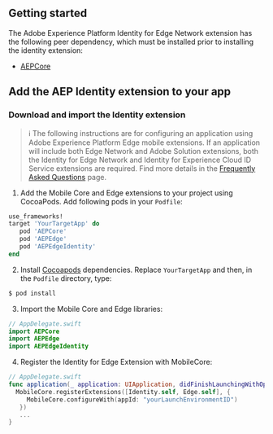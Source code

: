 ## Getting started

The Adobe Experience Platform Identity for Edge Network extension has the following peer dependency, which must be installed prior to installing the identity extension:
- [AEPCore](https://github.com/adobe/aepsdk-core-ios#readme)

## Add the AEP Identity extension to your app

### Download and import the Identity extension

> :information_source: The following instructions are for configuring an application using Adobe Experience Platform Edge mobile extensions. If an application will include both Edge Network and Adobe Solution extensions, both the Identity for Edge Network and Identity for Experience Cloud ID Service extensions are required. Find more details in the [Frequently Asked Questions](https://aep-sdks.gitbook.io/docs/foundation-extensions/identity-for-edge-network/identity-faq) page.


1. Add the Mobile Core and Edge extensions to your project using CocoaPods. Add following pods in your `Podfile`:

  ```ruby
  use_frameworks!
  target 'YourTargetApp' do
     pod 'AEPCore'
     pod 'AEPEdge'
     pod 'AEPEdgeIdentity'
  end
  ```

2. Install [Cocoapods](https://cocoapods.org/) dependencies. Replace `YourTargetApp` and then, in the `Podfile` directory, type:

  ```bash
  $ pod install
  ```

3. Import the Mobile Core and Edge libraries:

  ```swift
  // AppDelegate.swift
  import AEPCore
  import AEPEdge
  import AEPEdgeIdentity
  ```

4. Register the Identity for Edge Extension with MobileCore:
  ```swift
  // AppDelegate.swift
  func application(_ application: UIApplication, didFinishLaunchingWithOptions launchOptions: [UIApplication.LaunchOptionsKey: Any]?) -> Bool {
    MobileCore.registerExtensions([Identity.self, Edge.self], {
       MobileCore.configureWith(appId: "yourLaunchEnvironmentID")
     })
     ...
  }
  ```
